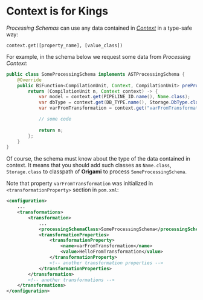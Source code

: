 # Context is for Kings

*Processing Schemas* can use any data contained in [*Context*](https://github.com/NickyKlaus/origami-api/blob/master/src/main/java/com/home/origami/api/context/Context.java) in a type-safe way:
```
context.get([property_name], [value_class])
```
For example, in the schema below we request some data from *Processing Context*:
```java hl_lines="5 6 7" linenums="1"
public class SomeProcessingSchema implements ASTProcessingSchema {
    @Override
    public BiFunction<CompilationUnit, Context, CompilationUnit> preProcessCompilationUnit() {
        return (CompilationUnit n, Context context) -> {
            var model = context.get(PIPELINE_ID.name(), Name.class);
            var dbType = context.get(DB_TYPE.name(), Storage.DbType.class);
            var varFromTransformation = context.get("varFromTransformation", String.class);

            // some code
            
            return n;
        };
    }    
}
```
Of course, the schema must know about the type of the data contained in context.
It means that you should add such classes as `Name.class`, `Storage.class` to classpath of **Origami** to process `SomeProcessingSchema`. 

Note that property `varFromTransformation` was initialized in `<transformationProperty>` section in `pom.xml`:
```xml hl_lines="9 10" linenums="1"
<configuration>
    ...
    <transformations>
        <transformation>
            ...
            <processingSchemaClass>SomeProcessingSchema</processingSchemaClass>
            <transformationProperties>
                <transformationProperty>
                    <name>varFromTransformation</name>
                    <value>HelloFromTransformation</value>
                </transformationProperty>
                <!-- another transformation properties -->
            </transformationProperties>
        </transformation>
        <!-- another transformations -->
    </transformations>
</configuration>
```